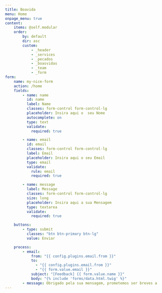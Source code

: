 ```yaml
---
title: Boavida
menu: Home
onpage_menu: true
content:
    items: @self.modular
    order:
        by: default
        dir: asc
        custom:
            - _header
            - _services
            - _pecados
            - _boasvidas
            - _team
            - _form
form:
    name: my-nice-form
    action: /home
    fields:
        - name: name
          id: name
          label: Name
          classes: form-control form-control-lg
          placeholder: Insira aqui o  seu Nome
          autocomplete: on
          type: text
          validate:
            required: true

        - name: email
          id: email
          classes: form-control form-control-lg
          label: Email
          placeholder: Insira aqui o seu Email
          type: email
          validate:
            rule: email
            required: true

        - name: message
          label: Message
          classes: form-control form-control-lg
          size: long
          placeholder: Insira aqui a sua Mensagem
          type: textarea
          validate:
            required: true

    buttons:
        - type: submit
          classes: "btn btn-primary btn-lg"
          value: Enviar

    process:
        - email:
            from: "{{ config.plugins.email.from }}"
            to:
              - "{{ config.plugins.email.from }}"
              - "{{ form.value.email }}"
            subject: "[Feedback] {{ form.value.name }}"
            body: "{% include 'forms/data.html.twig' %}"
        - message: Obrigado pela sua mensagem, prometemos ser breves a responder!
---
```

